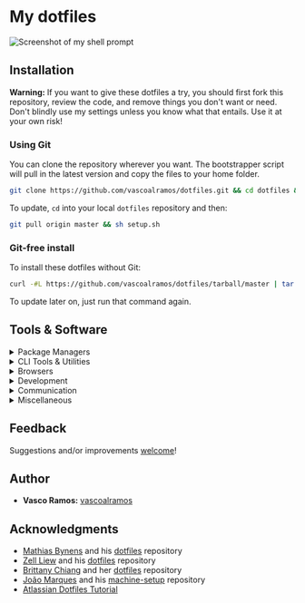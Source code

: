 # My dotfiles

![Screenshot of my shell prompt](https://i.imgur.com/yec0STZ.png)

## Installation

**Warning:** If you want to give these dotfiles a try, you should first fork this repository, review the code, and remove things you don't want or need. Don't blindly use my settings unless you know what that entails. Use it at your own risk!

### Using Git

You can clone the repository wherever you want. The bootstrapper script will pull in the latest version and copy the files to your home folder.

```bash
git clone https://github.com/vascoalramos/dotfiles.git && cd dotfiles && sh setup.sh
```

To update, `cd` into your local `dotfiles` repository and then:

```bash
git pull origin master && sh setup.sh
```

### Git-free install

To install these dotfiles without Git:

```bash
curl -#L https://github.com/vascoalramos/dotfiles/tarball/master | tar -xzv --strip-components 1 --exclude={LICENSE} && sh setup.sh
```

To update later on, just run that command again.

## Tools & Software

<details>
<summary>Package Managers</summary>

-   [Snap](https://snapcraft.io/)
-   [Pip](https://pypi.org/project/pip/)
-   [Pipenv](https://pypi.org/project/pipenv/)
-   [Npm](https://www.npmjs.com/)

</details>

<details>
<summary>CLI Tools & Utilities</summary>

-   [ZSH](https://github.com/robbyrussell/oh-my-zsh/wiki/Installing-ZSH)
-   [Oh My Zsh](https://github.com/robbyrussell/oh-my-zsh)
-   [Spaceship Prompt for ZSH](https://github.com/denysdovhan/spaceship-prompt)
-   [zsh-syntax-highlighting](https://github.com/zsh-users/zsh-syntax-highlighting)
-   [zsh-autosuggestions](https://github.com/zsh-users/zsh-autosuggestions)

</details>

<details>
<summary>Browsers</summary>

-   [Brave](https://brave.com/)
-   [Chromium](https://www.chromium.org/Home/)
-   [Firefox](https://www.mozilla.org/en-US/firefox/new/)

</details>

<details>
<summary>Development</summary>

-   [Visual Studio Code](https://code.visualstudio.com/)
-   [PyCharm](https://www.jetbrains.com/pycharm/)
-   [IntelliJ](https://www.jetbrains.com/idea/)
-   [Postman](https://www.getpostman.com/)
-   [Docker](https://docs.docker.com/engine/install/ubuntu/)
-   [Docker Compose](https://docs.docker.com/compose/install/#install-using-pip)

</details>

<details>
<summary>Communication</summary>

-   [Slack](https://slack.com/)
-   [Mailspring](https://getmailspring.com/)

</details>

<details>
<summary>Miscellaneous</summary>

-   [Spotify](https://www.spotify.com/)
-   [VLC](http://www.videolan.org/)

</details>

## Feedback

Suggestions and/or improvements [welcome](https://github.com/vascoalramos/dotfiles/issues)!

## Author

-   **Vasco Ramos:** [vascoalramos](https://github.com/vascoalramos)

## Acknowledgments

-   [Mathias Bynens](https://mathiasbynens.be/) and his [dotfiles](https://github.com/mathiasbynens/dotfiles) repository
-   [Zell Liew](https://zellwk.com/) and his [dotfiles](https://github.com/zellwk/dotfiles) repository
-   [Brittany Chiang](https://brittanychiang.com/) and her [dotfiles](https://github.com/bchiang7/dotfiles) repository
-   [João Marques](https://jmarques.icu/) and his [machine-setup](https://github.com/joao-p-marques/machine-setup) repository
-   [Atlassian Dotfiles Tutorial](https://www.atlassian.com/git/tutorials/dotfiles)
